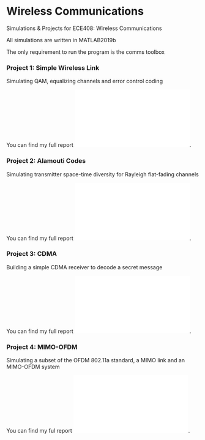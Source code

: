 # Wireless Communications
 
Simulations & Projects for ECE408: Wireless Communications

All simulations are written in MATLAB2019b

The only requirement to run the program is the comms toolbox

### Project 1: Simple Wireless Link
Simulating QAM, equalizing channels and error control coding

You can find my full report ![here](simple_link/report/report.pdf).

### Project 2: Alamouti Codes
Simulating transmitter space-time diversity for Rayleigh flat-fading channels

You can find my full report ![here](alamouti/report/report.pdf).

### Project 3: CDMA
Building a simple CDMA receiver to decode a secret message

You can find my full report ![here](cdma/report/report.pdf).

### Project 4: MIMO-OFDM
Simulating a subset of the OFDM 802.11a standard, a MIMO link and an MIMO-OFDM system

You can find my ful report ![here](mimo_ofdm/report/report.pdf).
